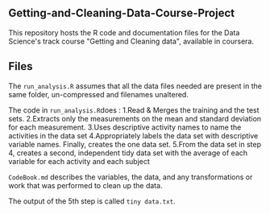 ## Getting-and-Cleaning-Data-Course-Project

This repository hosts the R code and documentation files for the Data Science's track course "Getting and Cleaning data", available in coursera.


## Files

The `run_analysis.R` assumes that all the data files needed are present in the same folder, un-compressed and filenames unaltered.

The code in `run_analysis.R`does :
1.Read & Merges the training and the test sets. 
2.Extracts only the measurements on the mean and standard deviation for each measurement. 
3.Uses descriptive activity names to name the activities in the data set
4.Appropriately labels the data set with descriptive variable names.  Finally, creates the one data set.
5.From the data set in step 4, creates a second, independent tidy data set with the average of each variable for each activity and each subject


`CodeBook.md` describes the variables, the data, and any transformations or work that was performed to clean up the data.


The output of the 5th step is called `tiny data.txt`. 